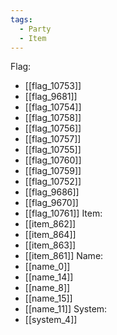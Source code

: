 ```yaml
---
tags:
  - Party
  - Item
---
```

Flag:
- [[flag_10753]]
- [[flag_9681]]
- [[flag_10754]]
- [[flag_10758]]
- [[flag_10756]]
- [[flag_10757]]
- [[flag_10755]]
- [[flag_10760]]
- [[flag_10759]]
- [[flag_10752]]
- [[flag_9686]]
- [[flag_9670]]
- [[flag_10761]]
Item:
- [[item_862]]
- [[item_864]]
- [[item_863]]
- [[item_861]]
Name:
- [[name_0]]
- [[name_14]]
- [[name_8]]
- [[name_15]]
- [[name_11]]
System:
- [[system_4]]
